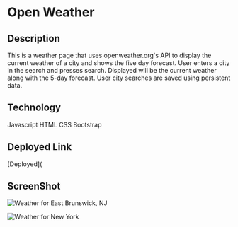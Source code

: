 # Open Weather

## Description 

This is a weather page that uses openweather.org's API to display the current weather of a city and shows the five day forecast. User enters a city in the search and presses search. Displayed will be the current weather along with the 5-day forecast. User city searches are saved using persistent data. 

## Technology

Javascript
HTML
CSS
Bootstrap

## Deployed Link

[Deployed](

## ScreenShot

![Weather for East Brunswick, NJ](/OpenWeather/assets/images/screen2.png)

![Weather for New York](/OpenWeather/assets/images/screen1.png)

